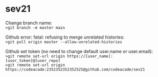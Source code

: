 # sev21
  Change branch name:  
    `>git branch -m master main`
  
  Github error: fatal: refusing to merge unrelated histories:  
    `>git pull origin master --allow-unrelated-histories`  
    
  Github set token (no need to change default user.name or user.email):  
    `>git remote set-url origin https://[user_name]:[user_token]@[user_repo]`  
    `>git remote set-url origin https://codeacade:2352352352352525@github.com/codeacade/sev21`  
